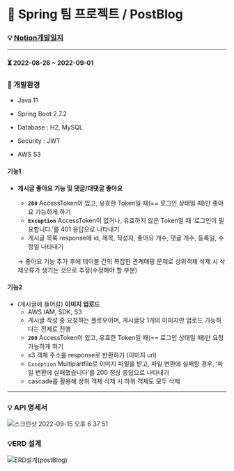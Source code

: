# 📝 Spring 팀 프로젝트 / PostBlog

### 💡 [Notion개발일지](https://rhetorical-durian-6e6.notion.site/37a80fc9ed704a0e90afbea32cba2d33?v=0e00d1cb800040d0b5773e29f8693a48)
---

#### ⏳ 2022-08-26 ~ 2022-09-01

### 🔎 개발환경
- Java 11

- Spring Boot 2.7.2

- Database : H2, MySQL

- Security : JWT

- AWS S3

#### 기능1
- **게시글 좋아요 기능 및 댓글/대댓글 좋아요**
    - **`200`** AccessToken이 있고, 유효한 Token일 때(== 로그인 상태일 때)만 좋아요 가능하게 하기
    - **`Exception`** AccessToken이 없거나, 유효하지 않은 Token일 때 ‘로그인이 필요합니다.’를 401 응답으로 나타내기
    - 게시글 목록 response에 id, 제목, 작성자, 좋아요 개수, 댓글 개수, 등록일, 수정일 나타내기
       
    → 좋아요 기능 추가 후에 테이블 간의 복잡한 관계매핑 문제로 상위객체 삭제 시 삭제오류가 생기는 것으로 추정(수정해야 할 부분)
    

#### 기능2

- (게시글에 들어갈) **이미지 업로드**
    - AWS IAM, SDK, S3
    - 게시글 작성 중 요청하는 플로우이며, 게시글당 1개의 이미지만 업로드 가능하다는 전제로 진행
    - **`200`** AccessToken이 있고, 유효한 Token일 때(== 로그인 상태일 때)만 요청 가능하게 하기
    + s3 객체 주소를 response로 반환하기 (이미지 url)
    - `Exception` Multipartfile로 이미지 파일을 받고, 파일 변환에 실패할 경우, ‘파일 변환에 실패했습니다’를 200 정상 응답으로 나타내기
    - cascade를 활용해 상위 객체 삭제 시 하위 객체도 모두 삭제   


------
### 💡 API 명세서
![스크린샷 2022-09-15 오후 6 37 51](https://user-images.githubusercontent.com/44489399/190371311-2d3bd1bb-ee35-4052-a0fd-11958f854a03.jpeg)

### 💡ERD 설계
![ERD설계(postBlog)](https://user-images.githubusercontent.com/44489399/190371429-18233770-4a7b-445f-8c11-1ecb85d9dc90.jpeg)

